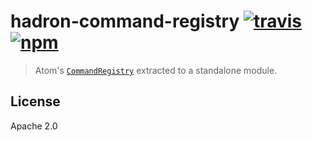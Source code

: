 # hadron-command-registry [![travis][travis_img]][travis_url] [![npm][npm_img]][npm_url]

> Atom's [`CommandRegistry`](https://github.com/atom/atom/blob/master/src/command-registry.coffee) extracted to a standalone module.

## License

Apache 2.0

[travis_img]: https://img.shields.io/travis/mongodb-js/hadron-command-registry.svg
[travis_url]: https://travis-ci.org/mongodb-js/hadron-command-registry
[npm_img]: https://img.shields.io/npm/v/hadron-command-registry.svg
[npm_url]: https://npmjs.org/package/hadron-command-registry
